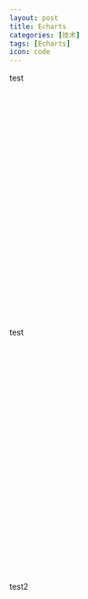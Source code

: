 ```yaml
---
layout: post
title: Echarts
categories: [技术]
tags: [Echarts]
icon: code
---
```

test

<!-- 为ECharts准备一个具备大小（宽高）的Dom -->
<div id="barMain" style="height:400px"></div>

test

<div id="lineMain" style="height:400px"></div>

test2

<div id="lineMain2" style="height:400px"></div>

<!-- -->
<!-- ECharts单文件引入 -->
<script src="http://echarts.baidu.com/build/dist/echarts.js"></script>
<script type="text/javascript">
// 路径配置
		require.config(
				{
						paths: {
								echarts: 'http://echarts.baidu.com/build/dist'
            }
        }
		);

    require(
    		[
        　　'echarts',
        　　'echarts/chart/bar',
        　　'echarts/chart/line'
        ],
        drawEcharts
    );

    function drawEcharts(ec){
        drawBar(ec);
        drawLine(ec);
        drawLine2(ec);
    }

    function drawBar(ec){
        var myBarChart = ec.init(document.getElementById('barMain'));
        option = {
						title : {
                text: "各渠道销量"
						},
            tooltip : {
                trigger: 'axis'
            },
            legend: {
                data:['邮件营销','联盟广告','视频广告','直接访问','搜索引擎']
            },
            calculable : true,
            xAxis : [
                {
                    type : 'category',
                    boundaryGap : false,
                    data : ['周一','周二','周三','周四','周五','周六','周日']
                }
            ],
            yAxis : [
                {
                    type : 'value'
                }
            ],
            series : [
                {
                    name:'邮件营销',
                    type:'line',
                    stack: '总量',
                    data:[120, 132, 101, 134, 90, 230, 210]
                },
                {
                    name:'联盟广告',
                    type:'line',
                    stack: '总量',
                    data:[220, 182, 191, 234, 290, 330, 310]
                },
                {
                    name:'视频广告',
                    type:'line',
                    stack: '总量',
                    data:[150, 232, 201, 154, 190, 330, 410]
                },
                {
                    name:'直接访问',
                    type:'line',
                    stack: '总量',
                    data:[320, 332, 301, 334, 390, 330, 320]
                },
                {
                    name:'搜索引擎',
                    type:'line',
                    stack: '总量',
                    data:[820, 932, 901, 934, 1290, 1330, 1320]
                }
            ]
        };
        myBarChart.setOption(option,true); //当setOption第二个参数为true时，会阻止数据合并
    }

    function drawLine(ec){
		    var myLineChart = ec.init(document.getElementById('lineMain'));
        var option2 = {
		        title : {
		    				text: "一周气温变化"
		    		},
		    		tooltip : {
		    				trigger: 'axis'
		    		},
		    		legend: {
		    				data:['最高气温','最低气温']
		    		},
		    		calculable : true,
		    		xAxis : [{
		    		    type : 'category',
		    				boundaryGap : false,
		    				data : ['周一','周二','周三','周四','周五','周六','周日']
		    		}],
		    		yAxis : [{
		    				type : 'value',
		    				axisLabel : {
		    				    formatter: '{value} °C'
		    				}
		    		}],
		    		series : [
		    		    {
		    				    name:'最高气温',
		    				    type:'line',
		    				    data:[11, 11, 15, 13, 12, 13, 10],
		    				    markPoint : {
		    				    		data : [
		    				    				{type : 'max', name: '最大值'},
		    				    				{type : 'min', name: '最小值'}
		    				    		]
		    				    },
		    				    markLine : {
		    				    		data : [
　　    　　　　            {type : 'average', name: '平均值'}
　　    　　            ]
                    }
                },

		    				{
                    name:'最低气温',
		    	         	type:'line',
		    	         	data:[1, -2, 2, 5, 3, 2, 0],
		    	         	markPoint : {
		    	         			data : [
		    	         					{name : '周最低', value : -2, xAxis: 1, yAxis: -1.5}
		    	         			]
		    	     	    },
                    markLine : {
		    				        data : [
　　    　　　　            {type : 'average', name : '平均值'}
　　    　　            ]
                    },
                },
            ]
        };
        myLineChart.setOption(option2,true);
    }

    function drawLine2(ec){
		    var myLineChart2 = ec.init(document.getElementById('lineMain2'));
        var option3 = {
		        title : {
		    				text: "一周气温变化"
		    		},
		    		tooltip : {
		    				trigger: 'axis'
		    		},
		    		legend: {
		    				data:['最高气温','最低气温']
		    		},
		    		calculable : true,
		    		xAxis : [{
		    		    type : 'category',
		    				boundaryGap : false,
		    				data : ['周一','周二','周三','周四','周五','周六','周日']
		    		}],
		    		yAxis : [{
		    				type : 'value',
		    				axisLabel : {
		    				    formatter: '{value} °C'
		    				}
		    		}],
		    		series : [
		    		    {
		    				    name:'最高气温',
		    				    type:'line',
		    				    data:[11, 11, 15, 13, 12, 13, 10],
		    				    markPoint : {
		    				    		data : [
		    				    				{type : 'max', name: '最大值'},
		    				    				{type : 'min', name: '最小值'}
		    				    		]
		    				    },
		    				    markLine : {
		    				    		data : [
　　    　　　　            {type : 'average', name: '平均值'}
　　    　　            ]
                    }
                },

		    				{
                    name:'最低气温',
		    	         	type:'line',
		    	         	data:[1, -2, 2, 5, 3, 2, 0],
		    	         	markPoint : {
		    	         			data : [
		    	         					{name : '周最低', value : -2, xAxis: 1, yAxis: -1.5}
		    	         			]
		    	     	    },
                    markLine : {
		    				        data : [
　　    　　　　            {type : 'average', name : '平均值'}
　　    　　            ]
                    },
                },
            ]
				}
        myLineChart2.setOption(option3,true);
    };
</script>
<!-- end -->
